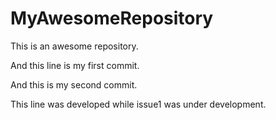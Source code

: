 # MyAwesomeRepository
This is an awesome repository.

And this line is my first commit. 

And this is my second commit. 

This line was developed while issue1 was under development. 
